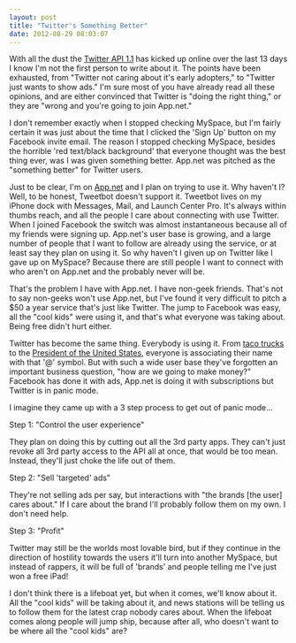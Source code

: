 ```yaml
---
layout: post
title: "Twitter's Something Better"
date: 2012-08-29 08:03:07
---
```


With all the dust the [Twitter API 1.1][1] has kicked up online over the last 13 days I know I'm not the first person to write about it.  The points have been exhausted, from "Twitter not caring about it's early adopters," to "Twitter just wants to show ads."  I'm sure most of you have already read all these opinions, and are either convinced that Twitter is "doing the right thing," or they are "wrong and you're going to join App.net."

I don't remember exactly when I stopped checking MySpace, but I'm fairly certain it was just about the time that I clicked the 'Sign Up' button on my Facebook invite email.  The reason I stopped checking MySpace, besides the horrible 'red text/black background' that everyone thought was the best thing ever, was I was given something better.  App.net was pitched as the "something better" for Twitter users.

Just to be clear, I'm on [App.net][app] and I plan on trying to use it.  Why haven't I?  Well, to be honest, Tweetbot doesn't support it.  Tweetbot lives on my iPhone dock with Messages, Mail, and Launch Center Pro.  It's always within thumbs reach, and all the people I care about connecting with use Twitter.  When I joined Facebook the switch was almost instantaneous because all of my friends were signing up.  App.net's user base is growing, and a large number of people that I want to follow are already using the service, or at least say they plan on using it.  So why haven't I given up on Twitter like I gave up on MySpace?  Because there are still people I want to connect with who aren't on App.net and the probably never will be.

That's the problem I have with App.net.  I have non-geek friends.  That's not to say non-geeks won't use App.net, but I've found it very difficult to pitch a $50 a year service that's just like Twitter.  The jump to Facebook was easy, all the "cool kids" were using it, and that's what everyone was taking about.  Being free didn't hurt either.

Twitter has become the same thing.  Everybody is using it.  From [taco trucks][tacos] to the [President of the United States][obama], everyone is associating their name with that '@' symbol.  But with such a wide user base they've forgotten an important business question, "how are we going to make money?"  Facebook has done it with ads, App.net is doing it with subscriptions but Twitter is in panic mode.

I imagine they came up with a 3 step process to get out of panic mode...

Step 1: "Control the user experience"

They plan on doing this by cutting out all the 3rd party apps.  They can't just revoke all 3rd party access to the API all at once, that would be too mean.  Instead, they'll just choke the life out of them.

Step 2: "Sell 'targeted' ads"

They're not selling ads per say, but interactions with "the brands [the user] cares about."  If I care about the brand I'll probably follow them on my own.  I don't need help.

Step 3: "Profit"

Twitter may still be the worlds most lovable bird, but if they continue in the direction of hostility towards the users it'll turn into another MySpace, but instead of rappers, it will be full of 'brands' and people telling me I've just won a free iPad!

I don't think there is a lifeboat yet, but when it comes, we'll know about it.  All the "cool kids" will be taking about it, and news stations will be telling us to follow them for the latest crap nobody cares about.  When the lifeboat comes along people will jump ship, because after all, who doesn't want to be where all the "cool kids" are?


[1]: https://dev.twitter.com/blog/changes-coming-to-twitter-api
[app]: http://alpha.app.net/skylarsch
[marco]: http://www.marco.org/2012/08/02/twitter-speculation
[tacos]: http://twitter.com/bigtrucktacos
[obama]: http://twitter.com/BarackObama
